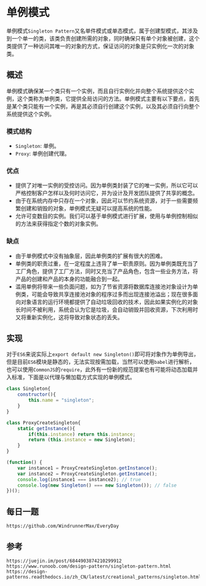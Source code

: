 # 单例模式
单例模式`Singleton Pattern`又名单件模式或单态模式，属于创建型模式，其涉及到一个单一的类，该类负责创建所需的对象，同时确保只有单个对象被创建，这个类提供了一种访问其唯一的对象的方式，保证访问的对象是只实例化一次的对象类。

## 概述
单例模式确保某一个类只有一个实例，而且自行实例化并向整个系统提供这个实例，这个类称为单例类，它提供全局访问的方法。单例模式主要有以下要点，首先是某个类只能有一个实例，再是其必须自行创建这个实例，以及其必须自行向整个系统提供这个实例。

### 模式结构
* `Singleton`: 单例。
* `Proxy`: 单例创建代理。

### 优点
* 提供了对唯一实例的受控访问。因为单例类封装了它的唯一实例，所以它可以严格控制客户怎样以及何时访问它，并为设计及开发团队提供了共享的概念。
* 由于在系统内存中只存在一个对象，因此可以节约系统资源，对于一些需要频繁创建和销毁的对象，单例模式无疑可以提高系统的性能。
* 允许可变数目的实例。我们可以基于单例模式进行扩展，使用与单例控制相似的方法来获得指定个数的对象实例。

### 缺点
* 由于单例模式中没有抽象层，因此单例类的扩展有很大的困难。
* 单例类的职责过重，在一定程度上违背了单一职责原则。因为单例类既充当了工厂角色，提供了工厂方法，同时又充当了产品角色，包含一些业务方法，将产品的创建和产品的本身的功能融合到一起。
* 滥用单例将带来一些负面问题，如为了节省资源将数据库连接池对象设计为单例类，可能会导致共享连接池对象的程序过多而出现连接池溢出；现在很多面向对象语言的运行环境都提供了自动垃圾回收的技术，因此如果实例化的对象长时间不被利用，系统会认为它是垃圾，会自动销毁并回收资源，下次利用时又将重新实例化，这将导致对象状态的丢失。

## 实现
对于`ES6`来说实际上`export default new Singleton()`即可将对象作为单例导出，但是目前`ES6`模块是静态的，无法实现按需加载，当然可以使用`babel`进行解析，也可以使用`CommonJS`的`require`，此外有一份新的规范提案也有可能将动态加载并入标准，下面是以代理与懒加载方式实现的单例模式。
```javascript
class Singleton{
    constructor(){
        this.name = "singleton";
    }
}

class ProxyCreateSingleton{
    static getInstance(){
        if(this.instance) return this.instance;
        return (this.instance = new Singleton);
    }
}

(function() {
    var instance1 = ProxyCreateSingleton.getInstance();
    var instance2 = ProxyCreateSingleton.getInstance();
    console.log(instance1 === instance2); // true
    console.log(new Singleton() === new Singleton()); // false
})();
```


## 每日一题

```
https://github.com/WindrunnerMax/EveryDay
```

## 参考

```
https://juejin.im/post/6844903874210299912
https://www.runoob.com/design-pattern/singleton-pattern.html
https://design-patterns.readthedocs.io/zh_CN/latest/creational_patterns/singleton.html
```
